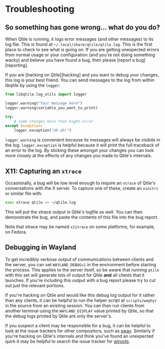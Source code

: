 # Troubleshooting

## So something has gone wrong... what do you do?

When Qtile is running, it logs error messages (and other messages) to its log
file. This is found at `~/.local/share/qtile/qtile.log`. This is the first
place to check to see what is going on. If you are getting unexpected errors
from normal usage or your configuration (and you're not doing something wacky)
and believe you have found a bug, then please [report a bug][reporting].

If you are [hacking on Qtile][hacking] and you want to debug your
changes, this log is your best friend. You can send messages to the log from
within libqtile by using the `logger`:

```python
from libqtile.log_utils import logger

logger.warning("Your message here")
logger.warning(variable_you_want_to_print)

try:
    # some changes here that might error
except Exception:
    logger.exception("Uh oh!")
```

`logger.warning` is convenient because its messages will always be visibile
in the log. `logger.exception` is helpful because it will print the full
traceback of an error to the log. By sticking these amongst your changes you
can look more closely at the effects of any changes you made to Qtile's
internals.

## X11: Capturing an ``xtrace``

Occasionally, a bug will be low level enough to require an `xtrace` of
Qtile's conversations with the X server. To capture one of these, create an
`xinitrc` or similar file with:

```bash
exec xtrace qtile >> ~/qtile.log
```

This will put the xtrace output in Qtile's logfile as well. You can then
demonstrate the bug, and paste the contents of this file into the bug report.

Note that xtrace may be named `x11trace` on some platforms, for example, on Fedora.

## Debugging in Wayland

To get incredibly verbose output of communications between clients and the
server, you can set `WAYLAND_DEBUG=1` in the environment before starting the
process. This applies to the server itself, so be aware that running `qtile`
with this set will generate lots of output for Qtile **and** all clients that
it launches. If you're including this output with a bug report please try to
cut out just the relevant portions.

If you're hacking on Qtile and would like this debug log output for it rather
than any clients, it can be helpful to run the helper script at
`scripts/wephyr` in the source from an existing session. You can then run
clients from another terminal using the `WAYLAND_DISPLAY` value printed by
Qtile, so that the debug logs printed by Qtile are only the server's.

If you suspect a client may be responsible for a bug, it can be helpful to look
at the issue trackers for other compositors, such as
[sway](https://github.com/swaywm/sway/issues). Similarly if you're hacking on
Qtile's internals and think you've found an unexpected quirk it may be helpful
to search the issue tracker for
[wlroots](https://gitlab.freedesktop.org/wlroots/wlroots/-/issues).
